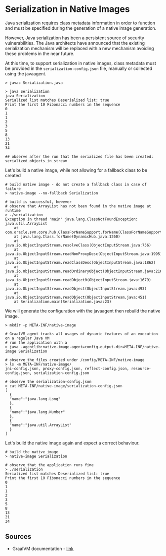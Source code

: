# Serialization in Native Images

Java serialization requires class metadata information in order to function and must be specified during the generation of a native image generation.

However, Java serialization has been a persistent source of security vulnerabilities. 
The Java architects have announced that the existing serialization mechanism will be replaced with a new mechanism avoiding these problems in the near future.

At this time, to support serialization in native images, class metadata must be provided in the `serialization-config.json` file, manually or collected using the javaagent.

```shell
> javac Serialization.java 

> java Serialization
java Serialization 
Serialized list matches Deserialized list: true
Print the first 10 Fibonacci numbers in the sequence
0
1
1
2
3
5
8
13
21
34

## observe after the run that the serialized file has been created: serialized_objects_in_stream
```

Let's build a native image, while not allowing for a fallback class to be created
```shell
# build native image - do not create a fallback class in case of failure
> native-image --no-fallback Serialization

# build is successful, however
# observe that ArrayList has not been found in the native image at runtime
> ./serialization 
Exception in thread "main" java.lang.ClassNotFoundException: java.util.ArrayList
	at com.oracle.svm.core.hub.ClassForNameSupport.forName(ClassForNameSupport.java:60)
	at java.lang.Class.forName(DynamicHub.java:1260)
	at java.io.ObjectInputStream.resolveClass(ObjectInputStream.java:756)
	at java.io.ObjectInputStream.readNonProxyDesc(ObjectInputStream.java:1995)
	at java.io.ObjectInputStream.readClassDesc(ObjectInputStream.java:1862)
	at java.io.ObjectInputStream.readOrdinaryObject(ObjectInputStream.java:2169)
	at java.io.ObjectInputStream.readObject0(ObjectInputStream.java:1679)
	at java.io.ObjectInputStream.readObject(ObjectInputStream.java:493)
	at java.io.ObjectInputStream.readObject(ObjectInputStream.java:451)
	at Serialization.main(Serialization.java:23)
```

We will generate the configuration with the javaagent then rebuild the native image.
```shell
> mkdir -p META-INF/native-image

# GraalVM agent tracks all usages of dynamic features of an execution on a regular Java VM
# run the application with a 
> java -agentlib:native-image-agent=config-output-dir=META-INF/native-image Serialization

# observe the files created under /config/META-INF/native-image
> ls -m META-INF/native-image/
jni-config.json, proxy-config.json, reflect-config.json, resource-config.json, serialization-config.json

# observe the serialization-config.json
> cat META-INF/native-image/serialization-config.json 
[
  {
  "name":"java.lang.Long"
  },
  {
  "name":"java.lang.Number"
  },
  {
  "name":"java.util.ArrayList"
  }
]
```

Let's build the native image again and expect a correct behaviour.
```shell
# build the native image
> native-image Serialization

# observe that the application runs fine
> ./serialization 
Serialized list matches Deserialized list: true
Print the first 10 Fibonacci numbers in the sequence
0
1
1
2
3
5
8
13
21
34
```
## Sources
* GraalVM documentation - [link](https://www.graalvm.org/reference-manual/native-image/Limitations/#serialization) 

